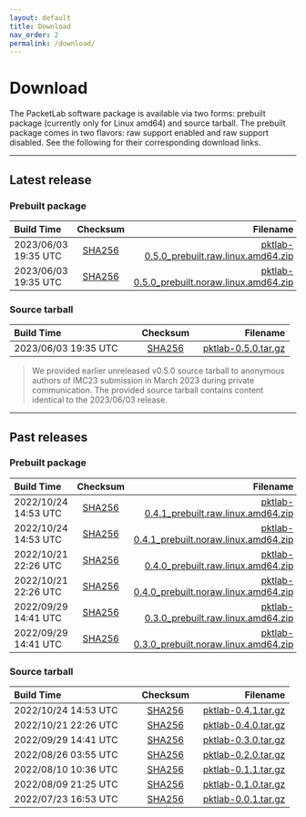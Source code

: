 ```yaml
---
layout: default
title: Download
nav_order: 2
permalink: /download/
---
```


<!--for download table alignment-->
<style>
table th:first-of-type {
    width: 200px;
}
table th:nth-of-type(2) {
    width: 100px;
}
</style>


# Download
The PacketLab software package is available via two forms: prebuilt package (currently only for Linux amd64) and source tarball. The prebuilt package comes in two flavors: raw support enabled and raw support disabled. See the following for their corresponding download links.

---
## Latest release

### Prebuilt package

| Build Time | Checksum | Filename |
| :--------- | :------: | -------: |
| 2023/06/03 19:35 UTC | [SHA256](https://packetlab.web.illinois.edu/release/pktlab-0.5.0_prebuilt.raw.linux.amd64.zip.sha256) | [pktlab-0.5.0_prebuilt.raw.linux.amd64.zip](https://packetlab.web.illinois.edu/release/pktlab-0.5.0_prebuilt.raw.linux.amd64.zip) |
| 2023/06/03 19:35 UTC | [SHA256](https://packetlab.web.illinois.edu/release/pktlab-0.5.0_prebuilt.noraw.linux.amd64.zip.sha256) | [pktlab-0.5.0_prebuilt.noraw.linux.amd64.zip](https://packetlab.web.illinois.edu/release/pktlab-0.5.0_prebuilt.noraw.linux.amd64.zip) |

### Source tarball

| Build Time | Checksum | Filename |
| :--------- | :------: | -------: |
| 2023/06/03 19:35 UTC | [SHA256](https://packetlab.web.illinois.edu/release/pktlab-0.5.0.tar.gz.sha256) | [pktlab-0.5.0.tar.gz](https://packetlab.web.illinois.edu/release/pktlab-0.5.0.tar.gz) |

> <div class="footer">We provided earlier unreleased v0.5.0 source tarball to anonymous authors of IMC23 submission in March 2023 during private communication. The provided source tarball contains content identical to the 2023/06/03 release.</div>

---
## Past releases

### Prebuilt package

| Build Time | Checksum | Filename |
| :--------- | :------: | -------: |
| 2022/10/24 14:53 UTC | [SHA256](https://packetlab.web.illinois.edu/release/pktlab-0.4.1_prebuilt.raw.linux.amd64.zip.sha256) | [pktlab-0.4.1_prebuilt.raw.linux.amd64.zip](https://packetlab.web.illinois.edu/release/pktlab-0.4.1_prebuilt.raw.linux.amd64.zip) |
| 2022/10/24 14:53 UTC | [SHA256](https://packetlab.web.illinois.edu/release/pktlab-0.4.1_prebuilt.noraw.linux.amd64.zip.sha256) | [pktlab-0.4.1_prebuilt.noraw.linux.amd64.zip](https://packetlab.web.illinois.edu/release/pktlab-0.4.1_prebuilt.noraw.linux.amd64.zip) |
| 2022/10/21 22:26 UTC | [SHA256](https://packetlab.web.illinois.edu/release/pktlab-0.4.0_prebuilt.raw.linux.amd64.zip.sha256) | [pktlab-0.4.0_prebuilt.raw.linux.amd64.zip](https://packetlab.web.illinois.edu/release/pktlab-0.4.0_prebuilt.raw.linux.amd64.zip) |
| 2022/10/21 22:26 UTC | [SHA256](https://packetlab.web.illinois.edu/release/pktlab-0.4.0_prebuilt.noraw.linux.amd64.zip.sha256) | [pktlab-0.4.0_prebuilt.noraw.linux.amd64.zip](https://packetlab.web.illinois.edu/release/pktlab-0.4.0_prebuilt.noraw.linux.amd64.zip) |
| 2022/09/29 14:41 UTC | [SHA256](https://packetlab.web.illinois.edu/release/pktlab-0.3.0_prebuilt.raw.linux.amd64.zip.sha256) | [pktlab-0.3.0_prebuilt.raw.linux.amd64.zip](https://packetlab.web.illinois.edu/release/pktlab-0.3.0_prebuilt.raw.linux.amd64.zip) |
| 2022/09/29 14:41 UTC | [SHA256](https://packetlab.web.illinois.edu/release/pktlab-0.3.0_prebuilt.noraw.linux.amd64.zip.sha256) | [pktlab-0.3.0_prebuilt.noraw.linux.amd64.zip](https://packetlab.web.illinois.edu/release/pktlab-0.3.0_prebuilt.noraw.linux.amd64.zip) |

### Source tarball

| Build Time | Checksum | Filename |
| :--------- | :------: | -------: |
| 2022/10/24 14:53 UTC | [SHA256](https://packetlab.web.illinois.edu/release/pktlab-0.4.1.tar.gz.sha256) | [pktlab-0.4.1.tar.gz](https://packetlab.web.illinois.edu/release/pktlab-0.4.1.tar.gz) |
| 2022/10/21 22:26 UTC | [SHA256](https://packetlab.web.illinois.edu/release/pktlab-0.4.0.tar.gz.sha256) | [pktlab-0.4.0.tar.gz](https://packetlab.web.illinois.edu/release/pktlab-0.4.0.tar.gz) |
| 2022/09/29 14:41 UTC | [SHA256](https://packetlab.web.illinois.edu/release/pktlab-0.3.0.tar.gz.sha256) | [pktlab-0.3.0.tar.gz](https://packetlab.web.illinois.edu/release/pktlab-0.3.0.tar.gz) |
| 2022/08/26 03:55 UTC | [SHA256](https://packetlab.web.illinois.edu/release/pktlab-0.2.0.tar.gz.sha256) | [pktlab-0.2.0.tar.gz](https://packetlab.web.illinois.edu/release/pktlab-0.2.0.tar.gz) |
| 2022/08/10 10:36 UTC | [SHA256](https://packetlab.web.illinois.edu/release/pktlab-0.1.1.tar.gz.sha256) | [pktlab-0.1.1.tar.gz](https://packetlab.web.illinois.edu/release/pktlab-0.1.1.tar.gz) |
| 2022/08/09 21:25 UTC | [SHA256](https://packetlab.web.illinois.edu/release/pktlab-0.1.0.tar.gz.sha256) | [pktlab-0.1.0.tar.gz](https://packetlab.web.illinois.edu/release/pktlab-0.1.0.tar.gz) |
| 2022/07/23 16:53 UTC | [SHA256](https://packetlab.web.illinois.edu/release/pktlab-0.0.1.tar.gz.sha256) | [pktlab-0.0.1.tar.gz](https://packetlab.web.illinois.edu/release/pktlab-0.0.1.tar.gz) |